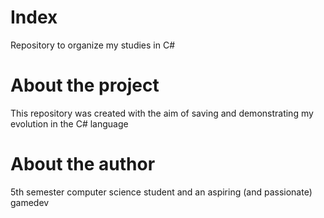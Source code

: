 # Index
Repository to organize my studies in C#

# About the project

This repository was created with the aim of saving and demonstrating my evolution in the C# language

# About the author

5th semester computer science student and an aspiring (and passionate) gamedev

